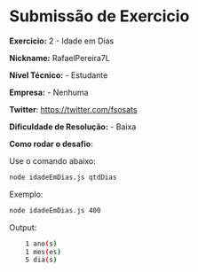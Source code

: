 # Submissão de Exercicio

**Exercicio:** 2 - Idade em Dias

**Nickname:** RafaelPereira7L

**Nível Técnico:** - Estudante

**Empresa:** - Nenhuma

**Twitter**: https://twitter.com/fsosats

**Dificuldade de Resolução:** - Baixa


**Como rodar o desafio**: 

Use o comando abaixo: 
```bash
node idadeEmDias.js qtdDias
```
Exemplo: 
```bash
node idadeEmDias.js 400
```
Output: 
```bash
    1 ano(s)
    1 mes(es)
    5 dia(s)
```